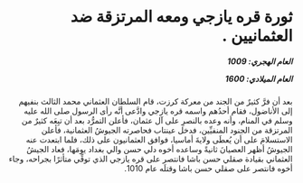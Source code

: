 <h1 dir="rtl">ثورة قره يازجي ومعه المرتزقة ضد العثمانيين .</h1>

<h5 dir="rtl">العام الهجري:  1009

العام الميلادي: 1600

</h5>

<p dir="rtl">بعد أن فرَّ كثيرٌ من الجند من معركة كرزت، قام السلطان العثماني محمد الثالث بنفيهم إلى الأناضول، فقام أحدُهم واسمه قره يازجي وادَّعى أنَّه رأى الرسول صلى الله عليه وسلم في المنام، وأنه وعده بالنصرِ على آل عثمان، فأعلن التمرُّد بعد أن تبِعَه كثيرٌ من المرتزقة من الجنود المنفيِّين، فدخل عينتاب فحاصرته الجيوشُ العثمانية، فأعلن الاستسلامَ على أن يُعطَى ولايةَ أماسيا، فوافق العثمانيون على ذلك، فلما ابتعدت عنه الجيوشُ أظهر العصيانَ ثانيةً وساعده أخوه دلي حسن والي بغداد يومَها، فعاد الجيشُ العثماني بقيادة صقلي حسن باشا فانتصر على قره يازجي الذي توفِّي متأثرًا بجراحه، وجاء أخوه فانتصر على صقلي حسن باشا وقتلَه عام 1010.</p></br>
